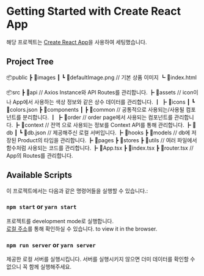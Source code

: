 # Getting Started with Create React App

해당 프로젝트는 [Create React App](https://github.com/facebook/create-react-app)을 사용하여 세팅했습니다.

## Project Tree

📦public
┣ 📂images
┃ ┗ 📜defaultImage.png // 기본 상품 이미지
┗ 📜index.html

📦src
┣ 📂api // Axios Instance와 API Routes를 관리합니다.
┣ 📂assets // icon이나 App에서 사용하는 색상 정보와 같은 상수 데이터를 관리합니다.
┃ ┣ 📂icons
┃ ┗ 📜colors.json
┣ 📂components
┃ ┣ 📂common // 공통적으로 사용되는/사용될 컴포넌트를 분리합니다.
┃ ┣ 📂order // order page에서 사용되는 컴포넌트를 관리합니다.
┣ 📂context // 전역 으로 사용되는 정보를 Context API를 통해 관리합니다.
┣ 📂db
┃ ┗ 📜db.json // 제공해주신 로컬 서버입니다.
┣ 📂hooks
┣ 📂models // db에 저장된 Product의 타입을 관리합니다.
┣ 📂pages
┣ 📂stores
┣ 📂utils // 여러 파일에서 함수처럼 사용되는 코드를 관리합니다.
┣ 📜App.tsx
┣ 📜index.tsx
┣ 📜router.tsx // App의 Routes를 관리합니다.

## Available Scripts

이 프로젝트에서는 다음과 같은 명령어들을 실행할 수 있습니다.:

### `npm start` or `yarn start`

프로젝트를 development mode로 실행합니다.\
[로컬 주소](http://localhost:3000)를 통해 확인하실 수 있습니다. to view it in the browser.

### `npm run server` or `yarn server`

제공한 로컬 서버를 실행시킵니다. 서버를 실행시키지 않으면 더미 데이터를 확인할 수 없으니 꼭 함께 실행해주세요.
